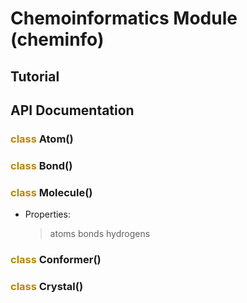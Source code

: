 # Chemoinformatics Module (cheminfo)

## Tutorial

## API Documentation

<h3><font color=#b8860s><b>class</b></font> Atom()</h3>

<h3><font color=#b8860s><b>class</b></font> Bond()</h3>

<h3><font color=#b8860s><b>class</b></font> Molecule()</h3>

- Properties:

  > atoms
  > bonds
  > hydrogens

<h3><font color=#b8860s><b>class</b></font> Conformer()</h3>

<h3><font color=#b8860s><b>class</b></font> Crystal()</h3>
